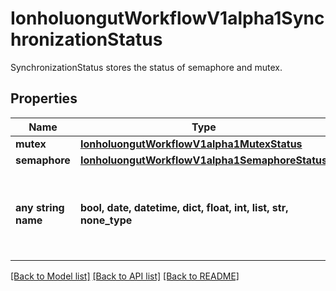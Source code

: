 # IonholuongutWorkflowV1alpha1SynchronizationStatus

SynchronizationStatus stores the status of semaphore and mutex.

## Properties
Name | Type | Description | Notes
------------ | ------------- | ------------- | -------------
**mutex** | [**IonholuongutWorkflowV1alpha1MutexStatus**](IonholuongutWorkflowV1alpha1MutexStatus.md) |  | [optional] 
**semaphore** | [**IonholuongutWorkflowV1alpha1SemaphoreStatus**](IonholuongutWorkflowV1alpha1SemaphoreStatus.md) |  | [optional] 
**any string name** | **bool, date, datetime, dict, float, int, list, str, none_type** | any string name can be used but the value must be the correct type | [optional]

[[Back to Model list]](../README.md#documentation-for-models) [[Back to API list]](../README.md#documentation-for-api-endpoints) [[Back to README]](../README.md)


